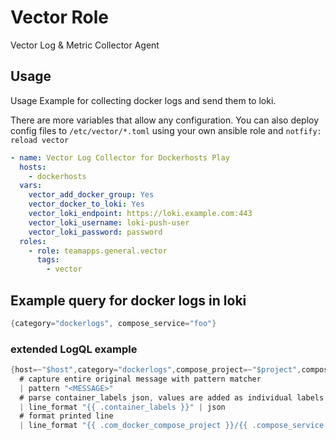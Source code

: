 # Vector Role

Vector Log & Metric Collector Agent

## Usage

Usage Example for collecting docker logs and send them to loki.

There are more variables that allow any configuration. You can also deploy config files to `/etc/vector/*.toml` using your own ansible role and `notfify: reload vector`

~~~yaml
- name: Vector Log Collector for Dockerhosts Play
  hosts:
    - dockerhosts
  vars:
    vector_add_docker_group: Yes
    vector_docker_to_loki: Yes
    vector_loki_endpoint: https://loki.example.com:443
    vector_loki_username: loki-push-user
    vector_loki_password: password
  roles:
    - role: teamapps.general.vector
      tags:
        - vector
~~~

## Example query for docker logs in loki

~~~go
{category="dockerlogs", compose_service="foo"}
~~~

### extended LogQL example

~~~go
{host=~"$host",category="dockerlogs",compose_project=~"$project",compose_service=~"$service"} |~ "$search"
  # capture entire original message with pattern matcher
  | pattern "<MESSAGE>"
  # parse container_labels json, values are added as individual labels
  | line_format "{{ .container_labels }}" | json
  # format printed line
  | line_format "{{ .com_docker_compose_project }}/{{ .compose_service }}\t| {{ .MESSAGE }}"
~~~
